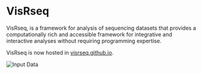 # VisRseq

VisRseq, is a framework for analysis of sequencing datasets that provides a computationally rich and accessible framework for integrative and interactive analyses without requiring programming expertise.

VisRseq is now hosted in [visrseq.github.io](http://visrseq.github.io).

![Input Data](http://visrseq.github.io/images/Interface.png)
